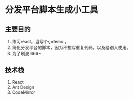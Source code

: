 # 分发平台脚本生成小工具


## 主要目的

1. 练习react，当写个小demo 。
2. 简化分发平台的脚本，因为不想写重复代码，以及给别人使用。
3. 为了刷波 666~ 

## 技术栈

1. React 
2. Ant Design
3. CodeMirror



